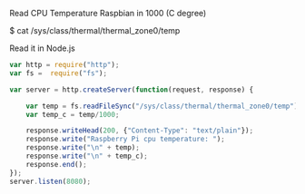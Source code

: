 Read CPU Temperature Raspbian in 1000 (C degree)

$ cat /sys/class/thermal/thermal_zone0/temp

Read it in Node.js

```js
var http = require("http");
var fs =  require("fs");

var server = http.createServer(function(request, response) {

    var temp = fs.readFileSync("/sys/class/thermal/thermal_zone0/temp");
    var temp_c = temp/1000;

    response.writeHead(200, {"Content-Type": "text/plain"});
    response.write("Raspberry Pi cpu temperature: ");
    response.write("\n" + temp);
    response.write("\n" + temp_c);
    response.end();
});
server.listen(8080);
```
